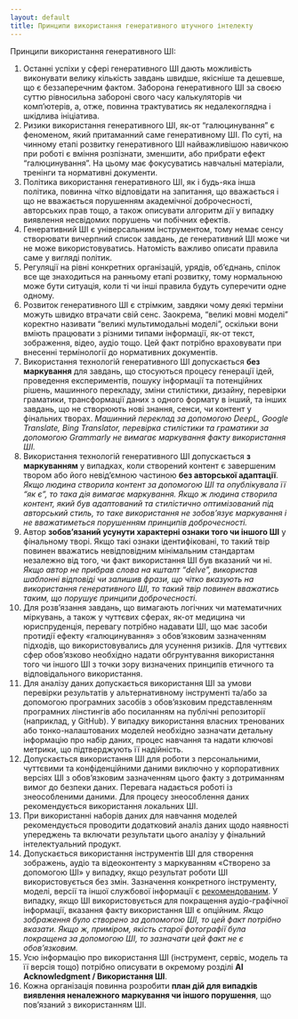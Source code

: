 ```yaml
---
layout: default
title: Принципи використання генеративного штучного інтелекту
---
```


Принципи використання генеративного ШІ:
1. Останні успіхи у сфері генеративного ШІ дають можливість виконувати велику кількість завдань швидше, якісніше та дешевше, що є беззаперечним фактом. Заборона генеративного ШІ за своєю суттю рівносильна забороні свого часу калькуляторів чи комп’ютерів, а, отже, повинна трактуватись як недалекоглядна і шкідлива ініціатива.
2. Ризики використання генеративного ШІ, як-от “галюцинування” є феноменом, який притаманний саме генеративному ШІ. По суті, на чинному етапі розвитку генеративного ШІ найважливішою навичкою при роботі є вміння розпізнати, зменшити, або прибрати ефект “галюцинування”. На цьому має фокусуватись навчальні матеріали, тренінги та нормативні документи.
3. Політика використання генеративного ШІ, як і будь-яка інша політика, повинна чітко відповідати на запитання, що вважається і що не вважається порушенням академічної доброчесності, авторських прав тощо, а також описувати алгоритм дії у випадку виявлення несвідомих порушень чи побічних ефектів.
4. Генеративний ШІ є універсальним інструментом, тому немає сенсу створювати вичерпний список завдань, де генеративний ШІ може чи не може використовуватись. Натомість важливо описати правила саме у вигляді політик. 
5. Регуляції на рівні конкретних організацій, урядів, об’єднань, спілок все ще знаходиться на ранньому етапі розвитку, тому нормальною може бути ситуація, коли ті чи інші правила будуть суперечити одне одному.
6. Розвиток генеративного ШІ є стрімким, завдяки чому деякі терміни можуть швидко втрачати свій сенс. Заокрема, “великі мовні моделі” коректно називати “великі мультимодальні моделі”, оскільки вони вміють працювати з різними типами інформації, як-от текст, зображення, відео, аудіо тощо. Цей факт потрібно враховувати при внесенні термінології до нормативних документів.
7. Використання технологій генеративного ШІ допускається **без маркування** для завдань, що стосуються процесу генерації ідей, проведення експериментів, пошуку інформації та потенційних рішень, машинного перекладу, зміни стилістики, дизайну, перевірки граматики, трансформації даних з одного формату в інший, та інших завдань, що не створюють нові знання, сенси, чи контент у фінальних творах. *Машинний переклад за допомогою DeepL, Google Translate, Bing Translator, перевірка стилістики та граматики за допомогою Grammarly не вимагає маркування факту використання ШІ.*
8. Використання технологій генеративного ШІ допускається **з маркуванням** у випадках, коли створений контент є завершеним твором або його невід’ємною частиною **без авторської адаптації**. *Якщо людина створила контент за допомогою ШІ та опублікувала її “як є”, то така дія вимагає маркування. Якщо ж людина створила контент, який був адаптований та стилістично оптимізований під авторський стиль, то таке використання не зобов’язує маркування і не вважатиметься порушенням принципів доброчесності.*
9. Автор **зобов’язаний усунути характерні ознаки того чи іншого ШІ** у фінальному творі. Якщо такі ознаки ідентифіковані, то такий твір повинен вважатись невідповідним мінімальним стандартам незалежно від того, чи факт використання ШІ був вказаний чи ні. *Якщо автор не прибрав слова на кшталт “delve”, використав шаблонні відповіді чи залишив фрази, що чітко вказують на використання генеративного ШІ, то такий твір повинен вважатись таким, що порушує принципи доброчесності.*
10. Для розв’язання завдань, що вимагають логічних чи математичних міркувань, а також у чуттєвих сферах, як-от медицина чи юриспруденція, перевагу потрібно надавати ШІ, що має засоби протидії ефекту «галюцинування» з обов’язковим зазначенням підходів, що використовувались для усунення ризиків. Для чуттєвих сфер обов’язково необхідно надати обгрунтування використання того чи іншого ШІ з точки зору визначених принципів етичного та відповідального використання.
11. Для аналізу даних допускається використання ШІ за умови перевірки результатів у альтернативному інструменті та/або за допомогою програмних засобів з обов’язковим представленням програмних лінстингів або посиланням на публічні репозиторії (наприклад, у GitHub).
У випадку використання власних тренованих або тонко-налаштованих моделей необхідно зазначати детальну інформацію про набір даних, процес навчання та надати ключові метрики, що підтверджують її надійність.
12. Допускається використання ШІ для роботи з персональними, чуттєвими та конфіденційними даними виключно у корпоративних версіях ШІ з обов’язковим зазначенням цього факту з дотриманням вимог до безпеки даних. Перевага надається роботі із знеособленими даними. Для процесу знеособлення даних рекомендується використання локальних ШІ.
13. При використанні наборів даних для навчання моделей рекомендується проводити додатковий аналіз даних щодо наявності упереджень та включати результати цього аналізу у фінальний інтелектуальний продукт.
14. Допускається використання інструментів ШІ для створення зображень, аудіо та відеоконтенту з маркуванням «Створено за допомогою ШІ» у випадку, якщо результат роботи ШІ використовується без змін. Зазначення конкретного інструменту, моделі, версії та іншої службової інформації є [рекомендованим](imagecaptions.md). У випадку, якщо ШІ використовується для покращення аудіо-графічної інформації, вказання факту використання ШІ є опційним. *Якщо зображення було створено за допомогою ШІ, то цей факт потрібно вказати. Якщо ж, приміром, якість старої фотографії була покращена за допомогою ШІ, то зазначати цей факт не є обов’язковим.*
15. Усю інформацію про використання ШІ (інструмент, сервіс, модель та її версія тощо) потрібно описувати в окремому розділі **AI Acknowledgment / Використання ШІ**.
16. Кожна організація повинна розробити **план дій для випадків виявлення неналежного маркування чи іншого порушення**, що пов’язаний з використанням ШІ.
